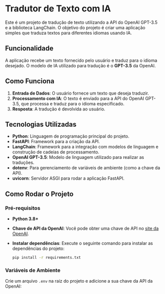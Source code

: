 # Tradutor de Texto com IA

Este é um projeto de tradução de texto utilizando a API do OpenAI GPT-3.5 e a biblioteca LangChain. O objetivo do projeto é criar uma aplicação simples que traduza textos para diferentes idiomas usando IA.

## Funcionalidade

A aplicação recebe um texto fornecido pelo usuário e traduz para o idioma desejado. O modelo de IA utilizado para tradução é o **GPT-3.5** da OpenAI.

## Como Funciona

1. **Entrada de Dados**: O usuário fornece um texto que deseja traduzir.
2. **Processamento com IA**: O texto é enviado para a API do OpenAI GPT-3.5, que processa e traduz para o idioma especificado.
3. **Resposta**: A tradução é devolvida ao usuário.

## Tecnologias Utilizadas

- **Python**: Linguagem de programação principal do projeto.
- **FastAPI**: Framework para a criação da API.
- **LangChain**: Framework para a integração com modelos de linguagem e construção de cadeias de processamento.
- **OpenAI GPT-3.5**: Modelo de linguagem utilizado para realizar as traduções.
- **dotenv**: Para gerenciamento de variáveis de ambiente (como a chave da API).
- **uvicorn**: Servidor ASGI para rodar a aplicação FastAPI.

## Como Rodar o Projeto

### Pré-requisitos

- **Python 3.8+**
- **Chave de API da OpenAI**: Você pode obter uma chave de API no [site da OpenAI](https://platform.openai.com/).
- **Instalar dependências**: Execute o seguinte comando para instalar as dependências do projeto:

    ```bash
    pip install -r requirements.txt
    ```

### Variáveis de Ambiente

Crie um arquivo `.env` na raiz do projeto e adicione a sua chave da API da OpenAI:

